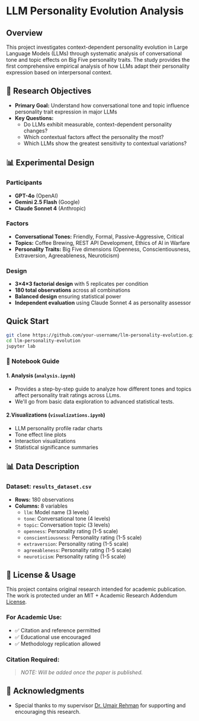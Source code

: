 # LLM Personality Evolution Analysis

## Overview

This project investigates context-dependent personality evolution in Large Language Models (LLMs) through systematic analysis of conversational tone and topic effects on Big Five personality traits. The study provides the first comprehensive empirical analysis of how LLMs adapt their personality expression based on interpersonal context.

## 🔬 Research Objectives

- **Primary Goal:** Understand how conversational tone and topic influence personality trait expression in major LLMs
- **Key Questions:**
  - Do LLMs exhibit measurable, context-dependent personality changes?
  - Which contextual factors affect the personality the most?
  - Which LLMs show the greatest sensitivity to contextual variations?

## 📊 Experimental Design

### Participants

- **GPT-4o** (OpenAI)
- **Gemini 2.5 Flash** (Google)
- **Claude Sonnet 4** (Anthropic)

### Factors

- **Conversational Tones:** Friendly, Formal, Passive-Aggressive, Critical
- **Topics:** Coffee Brewing, REST API Development, Ethics of AI in Warfare
- **Personality Traits:** Big Five dimensions (Openness, Conscientiousness, Extraversion, Agreeableness, Neuroticism)

### Design

- **3×4×3 factorial design** with 5 replicates per condition
- **180 total observations** across all combinations
- **Balanced design** ensuring statistical power
- **Independent evaluation** using Claude Sonnet 4 as personality assessor

## Quick Start

```bash
git clone https://github.com/your-username/llm-personality-evolution.git
cd llm-personality-evolution
jupyter lab
```

### 📓 Notebook Guide

#### 1. Analysis (`analysis.ipynb`)

- Provides a step-by-step guide to analyze how different tones and topics affect personality trait ratings across LLms.
- We'll go from basic data exploration to advanced statistical tests.

#### 2.Visualizations (`visualizations.ipynb`)

- LLM personality profile radar charts
- Tone effect line plots
- Interaction visualizations
- Statistical significance summaries

## 📊 Data Description

### Dataset: `results_dataset.csv`

- **Rows:** 180 observations
- **Columns:** 8 variables
  - `llm`: Model name (3 levels)
  - `tone`: Conversational tone (4 levels)
  - `topic`: Conversation topic (3 levels)
  - `openness`: Personality rating (1-5 scale)
  - `conscientiousness`: Personality rating (1-5 scale)
  - `extraversion`: Personality rating (1-5 scale)
  - `agreeableness`: Personality rating (1-5 scale)
  - `neuroticism`: Personality rating (1-5 scale)

## 📜 License & Usage

This project contains original research intended for academic publication.
The work is protected under an MIT + Academic Research Addendum [License](LICENSE).

### For Academic Use:

- ✅ Citation and reference permitted
- ✅ Educational use encouraged
- ✅ Methodology replication allowed

### Citation Required:

> _NOTE: Will be added once the paper is published._

## 🙏 Acknowledgments

- Special thanks to my supervisor [Dr. Umair Rehman](https://www.linkedin.com/in/umair-rehman-phd-42aa2854) for supporting and encouraging this research.

